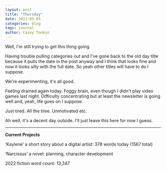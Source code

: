 ```yaml
---
layout: post
title: "Thursday"
date: 2022-05-05
categories: blog
tags: journal
author: Casey Tonkin
---
```


Well, I'm still trying to get this thing going.

Having trouble pulling categories out and I've gone back to the old day title because it pulls the date in the post anyway 
and I think that looks fine and now it looks silly with the full date. So yeah other titles will have to do I suppose.

We're experimenting, it's all good.

Feeling drained again today. Foggy brain, even though I didn't play video games last night. Difficulty concentrating but at least 
the newsletter is going well and, yeah, life goes on I suppose.

Just tired. All the time. Unmotivated etc. 

Ah well, it's a decent day outside. I'll just leave this here for now I guess.

__________
<strong>Current Projects</strong>

‘Kaylene’ a short story about a digital artist: 378 words today (1567 total)

‘Narcissus’ a novel: planning, character development

2022 fiction word count: 13,347
